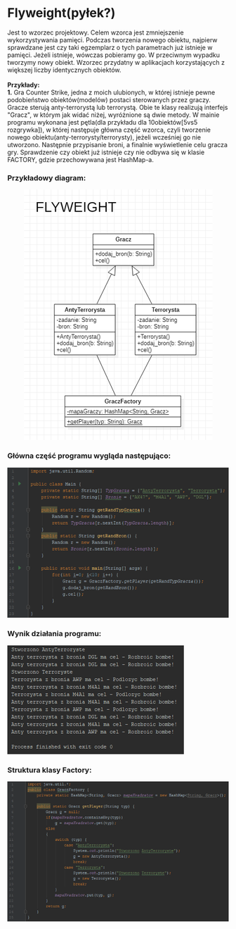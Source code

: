 # Flyweight(pyłek?)

Jest to wzorzec projektowy. Celem wzorca jest zmniejszenie wykorzystywania pamięci. Podczas tworzenia nowego obiektu, najpierw sprawdzane jest czy taki egzemplarz o tych parametrach już istnieje w pamięci. Jeżeli istnieje, wówczas pobieramy go. W przeciwnym wypadku tworzymy nowy obiekt. Wzorzec przydatny w aplikacjach korzystających z większej liczby identycznych obiektów. </br> </br>
**Przykłady:**
</br>
**1.** Gra Counter Strike, jedna z moich ulubionych, w której istnieje pewne podobieństwo obiektów(modelów) postaci sterowanych przez graczy. Gracze sterują anty-terrorystą lub terrorystą. Obie te klasy realizują interfejs "Gracz", w którym jak widać niżej, wyróżnione są dwie metody. W mainie programu wykonana jest pętla(dla przykładu dla 10obiektów[5vs5 rozgrywka]), w której następuje główna część wzorca, czyli tworzenie nowego obiektu(anty-terrorysty/terrorysty), jeżeli wcześniej go nie utworzono. Następnie przypisanie broni, a finalnie wyświetlenie celu gracza gry. Sprawdzenie czy obiekt już istnieje czy nie odbywa się w klasie FACTORY, gdzie przechowywana jest HashMap-a.

### Przykładowy diagram:
<p align="center">
 <img src="https://github.com/JakubMakaruk/UMCS/blob/master/23%20DAYS%20CHALLANGE%20WZORCOWY/Flyweight/zdj/diagram.png" alt="zdj">
</p>

### Główna część programu wygląda następująco:
<p align="left">
 <img src="https://github.com/JakubMakaruk/UMCS/blob/master/23%20DAYS%20CHALLANGE%20WZORCOWY/Flyweight/zdj/main1.png" alt="zdj">
</p>

### Wynik działania programu:
<p align="left">
 <img src="https://github.com/JakubMakaruk/UMCS/blob/master/23%20DAYS%20CHALLANGE%20WZORCOWY/Flyweight/zdj/main2.png" alt="zdj">
</p>

### Struktura klasy Factory:
<p align="left">
 <img src="https://github.com/JakubMakaruk/UMCS/blob/master/23%20DAYS%20CHALLANGE%20WZORCOWY/Flyweight/zdj/main3.png" alt="zdj">
</p>
